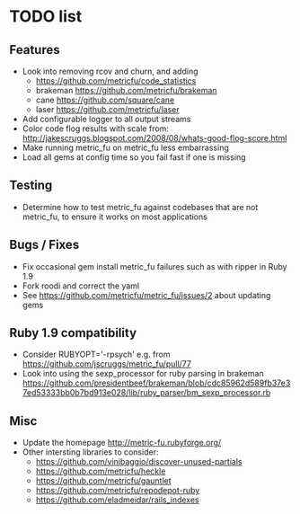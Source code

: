# TODO list


## Features

* Look into removing rcov and churn, and adding 
  * https://github.com/metricfu/code_statistics
  * brakeman https://github.com/metricfu/brakeman
  * cane https://github.com/square/cane
  * laser https://github.com/metricfu/laser
* Add configurable logger to all output streams
* Color code flog results with scale from: http://jakescruggs.blogspot.com/2008/08/whats-good-flog-score.html
* Make running metric_fu on metric_fu less embarrassing
* Load all gems at config time so you fail fast if one is missing

## Testing

* Determine how to test metric_fu against codebases that are not metric_fu, to ensure it works on most applications

## Bugs / Fixes

* Fix occasional gem install metric_fu failures such as with ripper in Ruby 1.9
* Fork roodi and correct the yaml
* See https://github.com/metricfu/metric_fu/issues/2 about updating gems

## Ruby 1.9 compatibility

* Consider RUBYOPT='-rpsych' e.g. from https://github.com/jscruggs/metric_fu/pull/77
* Look into using the sexp_processor for ruby parsing in brakeman https://github.com/presidentbeef/brakeman/blob/cdc85962d589fb37e37ed53333bb0b7bd913e028/lib/ruby_parser/bm_sexp_processor.rb

## Misc

* Update the homepage http://metric-fu.rubyforge.org/
* Other intersting libraries to consider:
  * https://github.com/vinibaggio/discover-unused-partials
  * https://github.com/metricfu/heckle
  * https://github.com/metricfu/gauntlet
  * https://github.com/metricfu/repodepot-ruby
  * https://github.com/eladmeidar/rails_indexes
